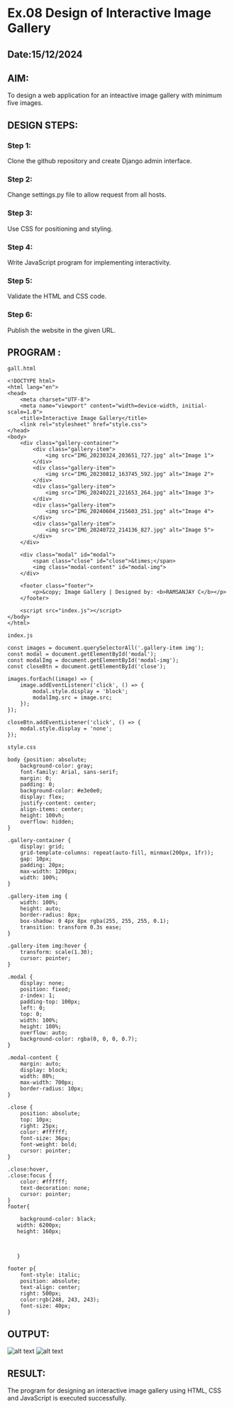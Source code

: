 # Ex.08 Design of Interactive Image Gallery
## Date:15/12/2024

## AIM:
To design a web application for an inteactive image gallery with minimum five images.

## DESIGN STEPS:

### Step 1:
Clone the github repository and create Django admin interface.

### Step 2:
Change settings.py file to allow request from all hosts.

### Step 3:
Use CSS for positioning and styling.

### Step 4:
Write JavaScript program for implementing interactivity.

### Step 5:
Validate the HTML and CSS code.

### Step 6:
Publish the website in the given URL.

## PROGRAM :
```
gall.html

<!DOCTYPE html>
<html lang="en">
<head>
    <meta charset="UTF-8">
    <meta name="viewport" content="width=device-width, initial-scale=1.0">
    <title>Interactive Image Gallery</title>
    <link rel="stylesheet" href="style.css">
</head>
<body>
    <div class="gallery-container">
        <div class="gallery-item">
            <img src="IMG_20230324_203651_727.jpg" alt="Image 1">
        </div>
        <div class="gallery-item">
            <img src="IMG_20230812_163745_592.jpg" alt="Image 2">
        </div>
        <div class="gallery-item">
            <img src="IMG_20240221_221653_264.jpg" alt="Image 3">
        </div>
        <div class="gallery-item">
            <img src="IMG_20240604_215603_251.jpg" alt="Image 4">
        </div>
        <div class="gallery-item">
            <img src="IMG_20240722_214136_827.jpg" alt="Image 5">
        </div>
    </div>

    <div class="modal" id="modal">
        <span class="close" id="close">&times;</span>
        <img class="modal-content" id="modal-img">
    </div>
    
    <footer class="footer">
        <p>&copy; Image Gallery | Designed by: <b>RAMSANJAY C</b></p>
    </footer>
       
    <script src="index.js"></script>
</body>
</html>

index.js

const images = document.querySelectorAll('.gallery-item img');
const modal = document.getElementById('modal');
const modalImg = document.getElementById('modal-img');
const closeBtn = document.getElementById('close');

images.forEach((image) => {
    image.addEventListener('click', () => {
        modal.style.display = 'block';
        modalImg.src = image.src; 
    });
});

closeBtn.addEventListener('click', () => {
    modal.style.display = 'none';
});

style.css

body {position: absolute;
    background-color: gray;
    font-family: Arial, sans-serif;
    margin: 0;
    padding: 0;
    background-color: #e3e0e0;
    display: flex;
    justify-content: center;
    align-items: center;
    height: 100vh;
    overflow: hidden;
}

.gallery-container {
    display: grid;
    grid-template-columns: repeat(auto-fill, minmax(200px, 1fr));
    gap: 10px;
    padding: 20px;
    max-width: 1200px;
    width: 100%;
}

.gallery-item img {
    width: 100%;
    height: auto;
    border-radius: 8px;
    box-shadow: 0 4px 8px rgba(255, 255, 255, 0.1);
    transition: transform 0.3s ease;
}

.gallery-item img:hover {
    transform: scale(1.30);
    cursor: pointer;
}

.modal {
    display: none;
    position: fixed;
    z-index: 1;
    padding-top: 100px;
    left: 0;
    top: 0;
    width: 100%;
    height: 100%;
    overflow: auto;
    background-color: rgba(0, 0, 0, 0.7);
}

.modal-content {
    margin: auto;
    display: block;
    width: 80%;
    max-width: 700px;
    border-radius: 10px;
}

.close {
    position: absolute;
    top: 10px;
    right: 25px;
    color: #ffffff;
    font-size: 36px;
    font-weight: bold;
    cursor: pointer;
}

.close:hover,
.close:focus {
    color: #ffffff;
    text-decoration: none;
    cursor: pointer;
}
footer{
                    
    background-color: black;
   width: 6200px;
   height: 160px;
    
    
    
   }

footer p{
    font-style: italic;
    position: absolute;
    text-align: center;
    right: 500px;
    color:rgb(248, 243, 243);
    font-size: 40px;
}

```
## OUTPUT:
![alt text](222.png)
![alt text](111.png)
## RESULT:
The program for designing an interactive image gallery using HTML, CSS and JavaScript is executed successfully.
